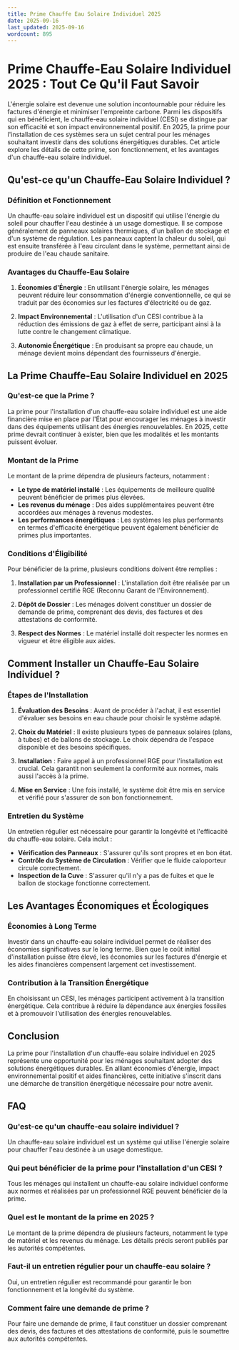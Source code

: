 ```yaml
---
title: Prime Chauffe Eau Solaire Individuel 2025
date: 2025-09-16
last_updated: 2025-09-16
wordcount: 895
---
```


# Prime Chauffe-Eau Solaire Individuel 2025 : Tout Ce Qu'il Faut Savoir

L'énergie solaire est devenue une solution incontournable pour réduire les factures d'énergie et minimiser l'empreinte carbone. Parmi les dispositifs qui en bénéficient, le chauffe-eau solaire individuel (CESI) se distingue par son efficacité et son impact environnemental positif. En 2025, la prime pour l'installation de ces systèmes sera un sujet central pour les ménages souhaitant investir dans des solutions énergétiques durables. Cet article explore les détails de cette prime, son fonctionnement, et les avantages d'un chauffe-eau solaire individuel.

## Qu'est-ce qu'un Chauffe-Eau Solaire Individuel ?

### Définition et Fonctionnement

Un chauffe-eau solaire individuel est un dispositif qui utilise l'énergie du soleil pour chauffer l'eau destinée à un usage domestique. Il se compose généralement de panneaux solaires thermiques, d'un ballon de stockage et d'un système de régulation. Les panneaux captent la chaleur du soleil, qui est ensuite transférée à l'eau circulant dans le système, permettant ainsi de produire de l'eau chaude sanitaire.

### Avantages du Chauffe-Eau Solaire

1. **Économies d'Énergie** : En utilisant l'énergie solaire, les ménages peuvent réduire leur consommation d'énergie conventionnelle, ce qui se traduit par des économies sur les factures d'électricité ou de gaz.
   
2. **Impact Environnemental** : L'utilisation d'un CESI contribue à la réduction des émissions de gaz à effet de serre, participant ainsi à la lutte contre le changement climatique.

3. **Autonomie Énergétique** : En produisant sa propre eau chaude, un ménage devient moins dépendant des fournisseurs d'énergie.

## La Prime Chauffe-Eau Solaire Individuel en 2025

### Qu'est-ce que la Prime ?

La prime pour l'installation d'un chauffe-eau solaire individuel est une aide financière mise en place par l'État pour encourager les ménages à investir dans des équipements utilisant des énergies renouvelables. En 2025, cette prime devrait continuer à exister, bien que les modalités et les montants puissent évoluer.

### Montant de la Prime

Le montant de la prime dépendra de plusieurs facteurs, notamment :

- **Le type de matériel installé** : Les équipements de meilleure qualité peuvent bénéficier de primes plus élevées.
- **Les revenus du ménage** : Des aides supplémentaires peuvent être accordées aux ménages à revenus modestes.
- **Les performances énergétiques** : Les systèmes les plus performants en termes d'efficacité énergétique peuvent également bénéficier de primes plus importantes.

### Conditions d'Éligibilité

Pour bénéficier de la prime, plusieurs conditions doivent être remplies :

1. **Installation par un Professionnel** : L'installation doit être réalisée par un professionnel certifié RGE (Reconnu Garant de l'Environnement).
   
2. **Dépôt de Dossier** : Les ménages doivent constituer un dossier de demande de prime, comprenant des devis, des factures et des attestations de conformité.

3. **Respect des Normes** : Le matériel installé doit respecter les normes en vigueur et être éligible aux aides.

## Comment Installer un Chauffe-Eau Solaire Individuel ?

### Étapes de l'Installation

1. **Évaluation des Besoins** : Avant de procéder à l'achat, il est essentiel d'évaluer ses besoins en eau chaude pour choisir le système adapté.

2. **Choix du Matériel** : Il existe plusieurs types de panneaux solaires (plans, à tubes) et de ballons de stockage. Le choix dépendra de l'espace disponible et des besoins spécifiques.

3. **Installation** : Faire appel à un professionnel RGE pour l'installation est crucial. Cela garantit non seulement la conformité aux normes, mais aussi l'accès à la prime.

4. **Mise en Service** : Une fois installé, le système doit être mis en service et vérifié pour s'assurer de son bon fonctionnement.

### Entretien du Système

Un entretien régulier est nécessaire pour garantir la longévité et l'efficacité du chauffe-eau solaire. Cela inclut :

- **Vérification des Panneaux** : S'assurer qu'ils sont propres et en bon état.
- **Contrôle du Système de Circulation** : Vérifier que le fluide caloporteur circule correctement.
- **Inspection de la Cuve** : S'assurer qu'il n'y a pas de fuites et que le ballon de stockage fonctionne correctement.

## Les Avantages Économiques et Écologiques

### Économies à Long Terme

Investir dans un chauffe-eau solaire individuel permet de réaliser des économies significatives sur le long terme. Bien que le coût initial d'installation puisse être élevé, les économies sur les factures d'énergie et les aides financières compensent largement cet investissement.

### Contribution à la Transition Énergétique

En choisissant un CESI, les ménages participent activement à la transition énergétique. Cela contribue à réduire la dépendance aux énergies fossiles et à promouvoir l'utilisation des énergies renouvelables.

## Conclusion

La prime pour l'installation d'un chauffe-eau solaire individuel en 2025 représente une opportunité pour les ménages souhaitant adopter des solutions énergétiques durables. En alliant économies d'énergie, impact environnemental positif et aides financières, cette initiative s'inscrit dans une démarche de transition énergétique nécessaire pour notre avenir.

## FAQ

### Qu'est-ce qu'un chauffe-eau solaire individuel ?

Un chauffe-eau solaire individuel est un système qui utilise l'énergie solaire pour chauffer l'eau destinée à un usage domestique.

### Qui peut bénéficier de la prime pour l'installation d'un CESI ?

Tous les ménages qui installent un chauffe-eau solaire individuel conforme aux normes et réalisées par un professionnel RGE peuvent bénéficier de la prime.

### Quel est le montant de la prime en 2025 ?

Le montant de la prime dépendra de plusieurs facteurs, notamment le type de matériel et les revenus du ménage. Les détails précis seront publiés par les autorités compétentes.

### Faut-il un entretien régulier pour un chauffe-eau solaire ?

Oui, un entretien régulier est recommandé pour garantir le bon fonctionnement et la longévité du système.

### Comment faire une demande de prime ?

Pour faire une demande de prime, il faut constituer un dossier comprenant des devis, des factures et des attestations de conformité, puis le soumettre aux autorités compétentes.